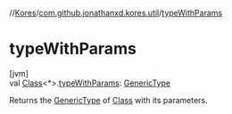 //[Kores](../../index.md)/[com.github.jonathanxd.kores.util](index.md)/[typeWithParams](type-with-params.md)

# typeWithParams

[jvm]\
val [Class](https://docs.oracle.com/javase/8/docs/api/java/lang/Class.html)<*>.[typeWithParams](type-with-params.md): [GenericType](../com.github.jonathanxd.kores.type/-generic-type/index.md)

Returns the [GenericType](../com.github.jonathanxd.kores.type/-generic-type/index.md) of [Class](https://docs.oracle.com/javase/8/docs/api/java/lang/Class.html) with its parameters.
